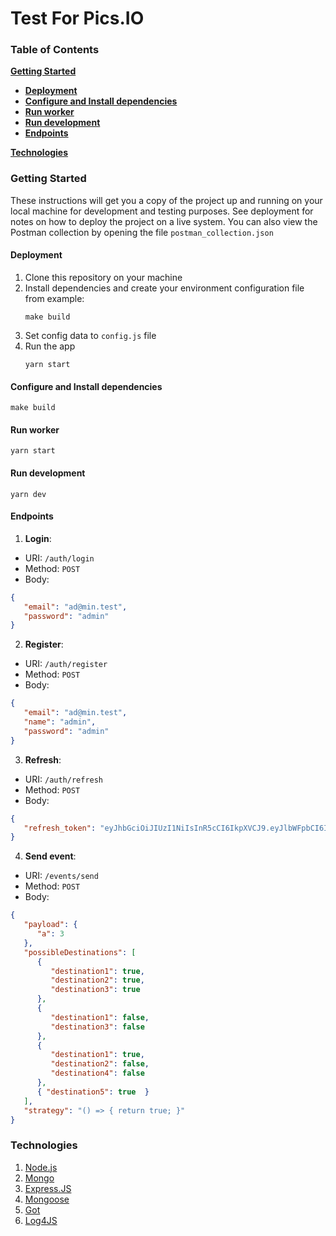 # Test For Pics.IO

### Table of Contents
**[Getting Started](#getting-started)**

- **[Deployment](#deployment)**
- **[Configure and Install dependencies](#configure-and-install-dependencies)**
- **[Run worker](#run-worker)**
- **[Run development](#run-development)**
- **[Endpoints](#endpoints)**

**[Technologies](#technologies)**

### Getting Started

These instructions will get you a copy of the project up and running on your local machine for development and testing purposes. See deployment for notes on how to deploy the project on a live system. You can also view the Postman collection by opening the file `postman_collection.json`

#### Deployment

1. Clone this repository on your machine
2. Install dependencies and create your environment configuration file from example:
   ```shell script
   make build 
   ```
3. Set config data to `config.js` file
4. Run the app
   ```shell script
   yarn start
   ```

#### Configure and Install dependencies

```shell script
make build
```

#### Run worker

```shell script
yarn start
```

#### Run development

```shell script
yarn dev
```

#### Endpoints

1. **Login**:
 - URI: ``/auth/login`` 
 - Method: ``POST``
 - Body:
```json
{ 
   "email": "ad@min.test", 
   "password": "admin"
}
```
2. **Register**: 
 - URI: ``/auth/register`` 
 - Method: ``POST``
 - Body: 
```json
{ 
   "email": "ad@min.test", 
   "name": "admin", 
   "password": "admin"
}
```
3. **Refresh**: 
 - URI: ``/auth/refresh`` 
 - Method: ``POST``
 - Body: 
```json
{ 
   "refresh_token": "eyJhbGciOiJIUzI1NiIsInR5cCI6IkpXVCJ9.eyJlbWFpbCI6ImFkbWluQHRlLnN0IiwiaWF0IjoxNzA4MTk0NjU3LCJleHAiOjE3MDg3OTk0NTd9.GkfaLiCsHFYjQmy9Gx0Ez0WU4iSmF86TywaOUbz5YQw"
}
``` 
4. **Send event**: 
 - URI: ``/events/send`` 
 - Method: ``POST``
 - Body:
```json
{ 
   "payload": { 
      "a": 3 
   }, 
   "possibleDestinations": [
      { 
         "destination1": true, 
         "destination2": true, 
         "destination3": true  
      },  
      { 
         "destination1": false, 
         "destination3": false  
      },  
      { 
         "destination1": true, 
         "destination2": false, 
         "destination4": false  
      },  
      { "destination5": true  } 
   ], 
   "strategy": "() => { return true; }"
}
```

### Technologies
1. [Node.js](https://nodejs.org/)
2. [Mongo](https://www.mongodb.com/)
3. [Express.JS](https://expressjs.com/)
4. [Mongoose](https://mongoosejs.com/)
5. [Got](https://github.com/sindresorhus/got)
6. [Log4JS](https://log4js-node.github.io/log4js-node/)
